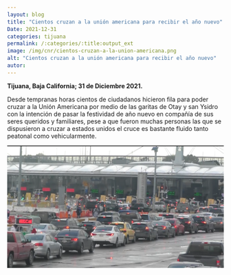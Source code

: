 ```yaml
---
layout: blog
title: "Cientos cruzan a la unión americana para recibir el año nuevo"
Date: 2021-12-31
categories: tijuana
permalink: /:categories/:title:output_ext
image: /img/cnr/cientos-cruzan-a-la-union-americana.png
alt: "Cientos cruzan a la unión americana para recibir el año nuevo"
autor:
---
```


**Tijuana, Baja California; 31 de Diciembre 2021.** 

 Desde tempranas horas cientos de ciudadanos hicieron fila para poder cruzar a la Unión Americana por medio de las garitas de Otay y san Ysidro con la intención de pasar la festividad de año nuevo en compañía de sus seres queridos y familiares, pese a que fueron muchas personas las que se dispusieron a cruzar a estados unidos el cruce es bastante fluido tanto peatonal como vehicularmente.

<div id="carouselExampleSlidesOnly" class="carousel slide" data-ride="carousel">
  <div class="carousel-inner">
    <div class="carousel-item active">
       <img class="d-block w-100" src="/img/cnr/cientos-cruzan-a-la-union-americana.png" loading="lazy"  alt="Cientos cruzan a la unión americana para recibir el año nuevo">
    </div>
  </div>
</div>